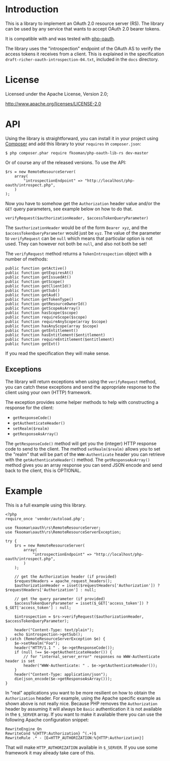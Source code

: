 # Introduction
This is a library to implement an OAuth 2.0 resource server (RS). The library
can be used by any service that wants to accept OAuth 2.0 bearer tokens.

It is compatible with and was tested with 
[php-oauth](https://github.com/fkooman/php-oauth).

The library uses the "introspection" endpoint of the OAuth AS to verify the 
access tokens it receives from a client. This is explained in the specification
`draft-richer-oauth-introspection-04.txt`, included in the `docs` directory.

# License
Licensed under the Apache License, Version 2.0;

   http://www.apache.org/licenses/LICENSE-2.0

# API
Using the library is straightforward, you can install it in your project using
[Composer](http://www.getcomposer.org) and add this library to your `requires`
in `composer.json`:

    $ php composer.phar require fkooman/php-oauth-lib-rs dev-master

Or of course any of the released versions. To use the API:

    $rs = new RemoteResourceServer(
        array(
            "introspectionEndpoint" => "http://localhost/php-oauth/introspect.php",
        )
    );

Now you have to somehow get the `Authorization` header value and/or the `GET` 
query parameters, see example below on how to do that.

    verifyRequest($authorizationHeader, $accessTokenQueryParameter)

The `$authorizationHeader` would be of the form `Bearer xyz`, and the 
`$accessTokenQueryParameter` would just be `xyz`. The value of the parameter to
`verifyRequest` can be `null` which means that particular option is not used. 
They can however not both be `null`, and also not both be set!

The `verifyRequest` method returns a `TokenIntrospection` object with a number
of methods:

    public function getActive()
    public function getExpiresAt()
    public function getIssuedAt()
    public function getScope()
    public function getClientId()
    public function getSub()
    public function getAud()
    public function getTokenType()
    public function getResourceOwnerId()
    public function getScopeAsArray()
    public function hasScope($scope)
    public function requireScope($scope)
    public function requireAnyScope(array $scope)
    public function hasAnyScope(array $scope)
    public function getEntitlement()
    public function hasEntitlement($entitlement)
    public function requireEntitlement($entitlement)
    public function getExt()

If you read the specification they will make sense.

## Exceptions
The library will return exceptions when using the `verifyRequest` method, you
can catch these exceptions and send the appropriate response to the client
using your own (HTTP) framework.

The exception provides some helper methods to help with constructing a response
for the client:

* `getResponseCode()`
* `getAuthenticateHeader()`
* `setRealm($realm)`
* `getResponseAsArray()`

The `getResponseCode()` method will get you the (integer) HTTP response code
to send to the client. The method `setRealm($realm)` allows you to set the 
"realm" that will be part of the `WWW-Authenticate` header you can retrieve
with the `getAuthenticateHeader()` method. The `getResponseAsArray()` method 
gives you an array response you can send JSON encode and send back to the 
client, this is OPTIONAL.

# Example
This is a full example using this library.

    <?php
    require_once 'vendor/autoload.php';

    use fkooman\oauth\rs\RemoteResourceServer;
    use fkooman\oauth\rs\RemoteResourceServerException;

    try {
        $rs = new RemoteResourceServer(
            array(
                "introspectionEndpoint" => "http://localhost/php-oauth/introspect.php",
            )
        );

        // get the Authorization header (if provided)
        $requestHeaders = apache_request_headers();
        $authorizationHeader = isset($requestHeaders['Authorization']) ? $requestHeaders['Authorization'] : null;

        // get the query parameter (if provided)
        $accessTokenQueryParameter = isset($_GET['access_token']) ? $_GET['access_token'] : null;

        $introspection = $rs->verifyRequest($authorizationHeader, $accessTokenQueryParameter);

        header("Content-Type: text/plain");
        echo $introspection->getSub();
    } catch (RemoteResourceServerException $e) {
        $e->setRealm("Foo");
        header("HTTP/1.1 " . $e->getResponseCode());
        if (null !== $e->getAuthenticateHeader()) {
            // for "internal_server_error" responses no WWW-Authenticate header is set
            header("WWW-Authenticate: " . $e->getAuthenticateHeader());
        }
        header("Content-Type: application/json");
        die(json_encode($e->getResponseAsArray()));
    }

In "real" applications you want to be more resilient on how to obtain the 
`Authorization` header. For example, using the Apache specific example as shown
above is not really nice. Because PHP removes the `Authorization` header by 
assuming it will always be `Basic` authentication it is not available in the 
`$_SERVER` array. If you want to make it available there you can use the 
following Apache configuration snippet:

    RewriteEngine On
    RewriteCond %{HTTP:Authorization} ^(.+)$
    RewriteRule .* - [E=HTTP_AUTHORIZATION:%{HTTP:Authorization}]

That will make `HTTP_AUTHORIZATION` available in `$_SERVER`. If you use some
framework it may already take care of this.

